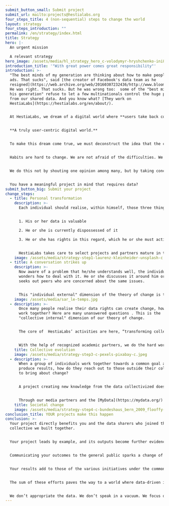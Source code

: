 ```yaml
---
submit_button_small: Submit project
submit_url: mailto:projects@hestialabs.org
four_steps_title: 4 (non-sequential) steps to change the world
layout: strategy
four_steps_introduction: ""
permalink: /en/strategy/index.html
title: Strategy
hero: |-
  An urgent mission

  A relevant strategy
hero_image: /assets/media/hl_strategy_hero_c-volodymyr-hryshchenko-ini8gnms190-unsplash-c.jpeg
introduction_title: '"With great power comes great responsibility"'
introduction: >-
  "The best minds of my generation are thinking about how to make people click
  ads. That sucks", said [the creator of Facebook's data team as he
  resigned](https://web.archive.org/web/20160307232436/http://www.bloomberg.com:80/bw/magazine/content/11_17/b4225060960537.htm).
  He was right. That sucks. But he was wrong too:  some of the "best minds of
  his generation" refuse to let a few multinationals control the huge profits
  from our shared data. And you know what? [They work on
  HestiaLabs](https://hestialabs.org/en/about/).


  At HestiaLabs, we dream of a digital world where **users take back control over their data**. A digital world where **the benefits generated by data processing are shared with those who produce them**. A digital world where **service providers and users decide together** which data will be used and for what purpose. A digital world where **transparency is the norm**.


  **A truly user-centric digital world.**


  To make this dream come true, we must deconstruct the idea that the current data valuation model is the norm to build a more ethical one.


  Habits are hard to change. We are not afraid of the difficulties. We rely on the [Four Dimensions of Change framework](https://www.openupcontracting.org/assets/2017/09/Hivos-ToC-guidelines-2015.pdf) to shift mindsets. At the individual collective and societal levels (see below).


  We do this not by shouting one opinion among many, but by taking concrete actions. How? We do the - hard - job no one else does: processing data.


  You have a meaningful project in mind that requires data?
submit_button_big: Submit your project
change_steps:
  - title: Personal transformation
    description: >-
      Each individual should realise, within himself, those three things:


      1. His or her data is valuable

      2. He or she is currently dispossessed of it

      3. He or she has rights in this regard, which he or she must actively use


      HestiaLabs takes care to select projects and partners mature in this raising-awareness aspect, and focuses on its key asset: collective action.
    image: /assets/media/strategy-step1-laurenz-kleinheider-unsplash-c.jpeg
  - title: A conversation strikes up
    description: >-
      Now aware of a problem that he/she understands well, the individual
      wonders how to deal with it. He or she discusses it around him or her and
      seeks out peers who are concerned about the same issues.


      This "individual external" dimension of the theory of change is the playground of our partner [PersonalData.io](https://wiki.personaldata.io/wiki/Main_Page): it invites anyone who feels lost as to their individual data rights to talk to each other, start getting active on their own, and pool a set of resources.
    image: /assets/media/sar_le-temps.jpg
  - description: >-
      Once many people realise their data rights can create change, how do they
      work together? Here are many unanswered questions . This is the
      "collective internal" dimension of our theory of change. 


      The core of  HestiaLabs’ activities are here, “transforming collective patterns of action and thinking”. To achieve this, we support data collectives in their governance, their goal setting and mostly in their infrastructure.


      With the help of recognized academic partners, we do the hard work of analyzing collectivized data and transforming it into actionable insights.
    title: Collective evolution
    image: /assets/media/strategy-step3-c-pexels-pixabay-c.jpeg
  - description: >-
      When a group of individuals work together towards a common goal and
      produce results, how do they reach out to those outside their collective
      to bring about change?


      A project creating new knowledge from the data collectivized does not achieve its goal. To be successful, its outputs must have an impact.


      Through our media partners and the [MyData](https://mydata.org/) network, these outcomes are brought to the attention of decision-makers who can give them the social/legal impact they deserve. 
    title: Societal change
    image: /assets/media/strategy-step4-c-bundeshaus_bern_2009_flooffy-c.jpeg
conclusion_title: YOUR projects make this happen
conclusion: >-
  Your project directly benefits you and the data sharers who joined the data
  collective we built together.


  Your project leads by example, and its outputs become further evidence of a possible world where people decide how and why their data is used.


  Communicating your outcomes to the general public sparks a change of mindset in some and ideas for new projects in others.


  Your results add to those of the various initiatives under the common HestiaLabs umbrella. Their impact is multiplied and they are part of the global movement of data reappropriation by users.


  The sum of these efforts paves the way to a world where data-driven innovations are made in collaboration with the people who produce them, and not without their consent anymore.


  We don’t appropriate the data. We don’t speak in a vacuum. We focus on the very concrete development of legal and technical mechanisms to enable trust and data-driven bottom-up innovation in a sustainable way.
---
```

